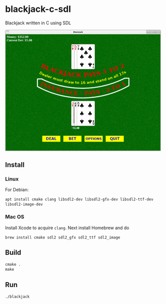 # blackjack-c-sdl
Blackjack written in C using SDL

![Blackjack](https://raw.githubusercontent.com/gdonald/blackjack-c-sdl/master/img/ss.png)

## Install

### Linux

For Debian:

    apt install cmake clang libsdl2-dev libsdl2-gfx-dev libsdl2-ttf-dev libsdl2-image-dev

### Mac OS

Install Xcode to acquire `clang`.  Next install Homebrew and do

    brew install cmake sdl2 sdl2_gfx sdl2_ttf sdl2_image

## Build

    cmake .
    make

## Run

    ./blackjack
